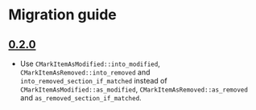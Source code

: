 # Migration guide

## [0.2.0]
- Use `CMarkItemAsModified::into_modified`, `CMarkItemAsRemoved::into_removed` and
`into_removed_section_if_matched` instead of `CMarkItemAsModified::as_modified`,
`CMarkItemAsRemoved::as_removed` and `as_removed_section_if_matched`.

[0.2.0]: https://github.com/zheland/readme-sync/compare/v0.1.1...v0.2.0
